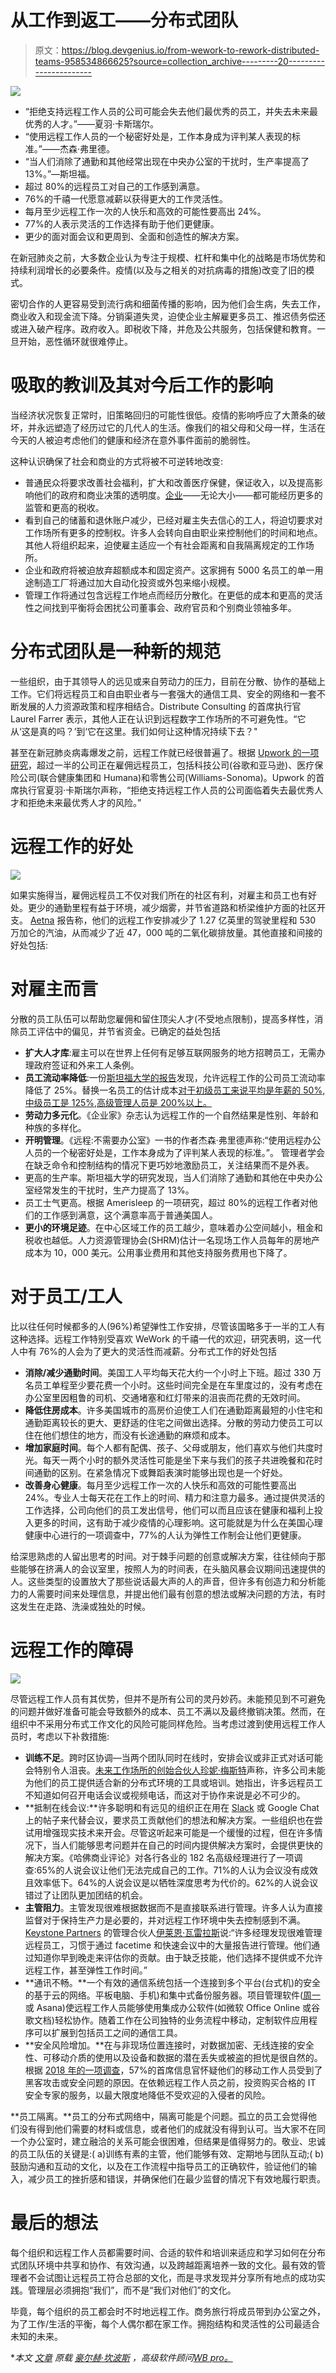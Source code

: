 # 从工作到返工——分布式团队

> 原文：<https://blog.devgenius.io/from-wework-to-rework-distributed-teams-958534866625?source=collection_archive---------20----------------------->

![](img/225f6ca05a8e5f76b725e6daf38ab07c.png)

*   “拒绝支持远程工作人员的公司可能会失去他们最优秀的员工，并失去未来最优秀的人才。”——夏羽·卡斯瑞尔。
*   “使用远程工作人员的一个秘密好处是，工作本身成为评判某人表现的标准。”——杰森·弗里德。
*   “当人们消除了通勤和其他经常出现在中央办公室的干扰时，生产率提高了 13%。”—斯坦福。
*   超过 80%的远程员工对自己的工作感到满意。
*   76%的千禧一代愿意减薪以获得更大的工作灵活性。
*   每月至少远程工作一次的人快乐和高效的可能性要高出 24%。
*   77%的人表示灵活的工作选择有助于他们更健康。
*   更少的面对面会议和更周到、全面和创造性的解决方案。

在新冠肺炎之前，大多数企业认为专注于规模、杠杆和集中化的战略是市场优势和持续利润增长的必要条件。疫情(以及与之相关的对抗病毒的措施)改变了旧的模式。

密切合作的人更容易受到流行病和细菌传播的影响，因为他们会生病，失去工作，商业收入和现金流下降。分销渠道失灵，迫使企业主解雇更多员工、推迟债务偿还或进入破产程序。政府收入。即税收下降，并危及公共服务，包括保健和教育。一旦开始，恶性循环就很难停止。

# 吸取的教训及其对今后工作的影响

当经济状况恢复正常时，旧策略回归的可能性很低。疫情的影响呼应了大萧条的破坏，并永远塑造了经历过它的几代人的生活。像我们的祖父母和父母一样，生活在今天的人被迫考虑他们的健康和经济在意外事件面前的脆弱性。

这种认识确保了社会和商业的方式将被不可逆转地改变:

*   普通民众将要求改善社会福利，扩大和改善医疗保健，保证收入，以及提高影响他们的政府和商业决策的透明度。[企业](https://www.wbpro.com/the-business-implications-of-covid-19-coronavirus-business-vs-virus/)——无论大小——都可能经历更多的监管和更高的税收。
*   看到自己的储蓄和退休账户减少，已经对雇主失去信心的工人，将迫切要求对工作场所有更多的控制权。许多人会转向自由职业来控制他们的时间和地点。其他人将组织起来，迫使雇主适应一个有社会距离和自我隔离规定的工作场所。
*   企业和政府将被迫放弃超额成本和固定资产。这家拥有 5000 名员工的单一用途制造工厂将通过加大自动化投资或外包来缩小规模。
*   管理工作将通过包含远程工作地点而经历分散化。在更低的成本和更高的灵活性之间找到平衡将会困扰公司董事会、政府官员和个别商业领袖多年。

# 分布式团队是一种新的规范

一些组织，由于其领导人的远见或来自劳动力的压力，目前在分散、协作的基础上工作。它们将远程员工和自由职业者与一套强大的通信工具、安全的网络和一套不断发展的人力资源政策和程序相结合。Distribute Consulting 的首席执行官 Laurel Farrer 表示，其他人正在认识到远程数字工作场所的不可避免性。“它从‘这是真的吗？’到‘它在这里。我们如何让这种情况持续下去？"

甚至在新冠肺炎病毒爆发之前，远程工作就已经很普遍了。根据 [Upwork 的一项研究](https://www.upwork.com/press/2018/02/28/future-workforce-report-2018/)，超过一半的公司正在雇佣远程员工，包括科技公司(谷歌和亚马逊)、医疗保险公司(联合健康集团和 Humana)和零售公司(Williams-Sonoma)。Upwork 的首席执行官夏羽·卡斯瑞尔声称，“拒绝支持远程工作人员的公司面临着失去最优秀人才和拒绝未来最优秀人才的风险。”

# 远程工作的好处

![](img/169ecde1224f916d647885f6f7c99245.png)

如果实施得当，雇佣远程员工不仅对我们所在的社区有利，对雇主和员工也有好处。更少的通勤里程有益于环境，减少烟雾，并节省道路和桥梁维护方面的社区开支。 [Aetna](https://www.virtualvocations.com/blog/telecommuting-survival/8-environmental-benefits-of-remote-work/) 报告称，他们的远程工作安排减少了 1.27 亿英里的驾驶里程和 530 万加仑的汽油，从而减少了近 47，000 吨的二氧化碳排放量。其他直接和间接的好处包括:

# 对雇主而言

分散的员工队伍可以帮助您雇佣和留住顶尖人才(不受地点限制)，提高多样性，消除员工评估中的偏见，并节省资金。已确定的益处包括

*   **扩大人才库**:雇主可以在世界上任何有足够互联网服务的地方招聘员工，无需办理政府签证和外来工人条例。
*   **员工流动率降低**:一份[斯坦福大学的报告](https://www.gsb.stanford.edu/insights/why-working-home-future-looking-technology)发现，允许远程工作的公司员工流动率降低了 25%。替换一名员工的估计成本[对于初级员工来说平均是年薪的 50%,中级员工是 125%,高级管理人员是 200%以上。](https://www.forbes.com/sites/billconerly/2018/08/12/companies-need-to-know-the-dollar-cost-of-employee-turnover/#74f72babd590)
*   **劳动力多元化**。《企业家》杂志认为远程工作的一个自然结果是性别、年龄和种族的多样化。
*   **开明管理**。《远程:不需要办公室》一书的作者杰森·弗里德声称:“使用远程办公人员的一个秘密好处是，工作本身成为了评判某人表现的标准。”。 管理者学会在缺乏命令和控制结构的情况下更巧妙地激励员工，关注结果而不是外表。
*   更高的生产率。斯坦福大学的研究发现，当人们消除了通勤和其他在中央办公室经常发生的干扰时，生产力提高了 13%。
*   员工士气更高。根据 Amerisleep 的一项研究，超过 80%的远程工作者对他们的工作感到满意，这个满意率高于普通美国人。
*   **更小的环境足迹**。在中心区域工作的员工越少，意味着办公空间越小，租金和税收也越低。人力资源管理协会(SHRM)估计一名现场工作人员每年的房地产成本为 10，000 美元。公用事业费用和其他支持服务费用也下降了。

# 对于员工/工人

比以往任何时候都多的人(96%)希望弹性工作安排，尽管该国略多于一半的工人有这种选择。远程工作特别受喜欢 WeWork 的千禧一代的欢迎，研究表明，这一代人中有 76%的人会为了更大的灵活性而减薪。分布式工作的好处包括

*   **消除/减少通勤时间**。美国工人平均每天花大约一个小时上下班。超过 330 万名员工单程至少要花费一个小时。这些时间完全是在车里度过的，没有考虑在办公室里因粗鲁的司机、交通堵塞和红灯带来的沮丧而花费的无效时间。
*   **降低住房成本**。许多美国城市的高房价迫使工人们在通勤距离最短的小住宅和通勤距离较长的更大、更舒适的住宅之间做出选择。分散的劳动力使员工可以住在他们想住的地方，而没有长途通勤的麻烦和成本。
*   **增加家庭时间**。每个人都有配偶、孩子、父母或朋友，他们喜欢与他们共度时光。每天一两个小时的额外灵活性可能是坐下来与我们的孩子共进晚餐和花时间通勤的区别。在紧急情况下或舞蹈表演时能够出现也是一个好处。
*   **改善身心健康**。每月至少远程工作一次的人快乐和高效的可能性要高出 24%。专业人士每天花在工作上的时间、精力和注意力最多。通过提供灵活的工作选择，公司向他们的员工发出信号，他们可以而且应该在健康和福利上投入更多的时间，这有助于减少疫情的心理影响。这可能就是为什么在美国心理健康中心进行的一项调查中，77%的人认为弹性工作制会让他们更健康。

给深思熟虑的人留出思考的时间。对于棘手问题的创意或解决方案，往往倾向于那些能够在挤满人的会议室里，按照人为的时间表，在头脑风暴会议期间迅速提供的人。这些类型的设置放大了那些说话最大声的人的声音，但许多有创造力和分析能力的人需要时间来处理信息，并提出他们最有创意的想法或解决问题的方法，有时这发生在走路、洗澡或独处的时候。

# 远程工作的障碍

![](img/fdd52f261f8ebcf3b72ba9b1cb746115.png)

尽管远程工作人员有其优势，但并不是所有公司的灵丹妙药。未能预见到不可避免的问题并做好准备可能会导致额外的成本、员工不满以及最终撤销决策。然而，在组织中不采用分布式工作文化的风险可能同样危险。当考虑过渡到使用远程工作人员时，考虑以下补救措施:

*   **训练不足**。跨时区协调—当两个团队同时在线时，安排会议或非正式对话可能会特别令人沮丧。[未来工作场所的创始合伙人珍妮·梅斯特](https://www.shrm.org/ResourcesAndTools/hr-topics/employee-relations/Pages/drawbacks-to-working-at-home-.aspx)声称，许多公司未能为他们的员工提供适合新的分布式环境的工具或培训。她指出，许多远程员工不知道如何召开电话会议或视频电话，而这对于协作来说是必不可少的。
*   **抵制在线会议:**许多聪明和有远见的组织正在用在 [Slack](https://slack.com/intl/en-in/enterprise) 或 Google Chat 上的帖子来代替会议，要求员工贡献他们的想法和解决方案。一些组织也在尝试用增强现实技术来开会。尽管这听起来可能是一个缓慢的过程，但在许多情况下，当人们能够思考问题并在自己的时间内提供解决方案时，会提供更快的解决方案。《哈佛商业评论》对各行各业的 182 名高级经理进行了一项调查:65%的人说会议让他们无法完成自己的工作。71%的人认为会议没有成效且效率低下。64%的人说会议是以牺牲深度思考为代价的。62%的人说会议错过了让团队更加团结的机会。
*   **主管阻力**。主管发现很难根据数据而不是直接联系进行管理。许多人认为直接监督对于保持生产力是必要的，并对远程工作环境中失去控制感到不满。 [Keystone Partners](https://www.keystonepartners.com/) 的管理合伙人[伊莱恩·瓦雷拉斯](https://www.forbes.com/sites/nigeldavies/2020/03/10/this-is-why-employers-are-still-denying-your-remote-working-requests/#7762de96bcd6)说:“许多经理发现很难管理远程员工，习惯于通过 facetime 和快速会议中的大量报告进行管理。他们通过知道你早到晚走来评估你的贡献。由于缺乏技能，他们选择不提供或不允许远程工作，甚至弹性工作时间。”
*   **通讯不畅。**一个有效的通信系统包括一个连接到多个平台(台式机)的安全的基于云的网络。平板电脑、手机)和集中式备份服务器。项目管理软件([周一](https://monday.com/lp/c/collab/team/?utm_medium=capterra&utm_campaign=capterracollaboration&utm_source=capterra)或 Asana)使远程工作人员能够使用集成办公软件(如微软 Office Online 或谷歌文档)轻松协作。随着工作在公司独特的业务流程中移动，定制软件应用程序可以扩展到包括员工之间的通信工具。
*   **安全风险增加。**在与非现场位置连接时，对数据加密、无线连接的安全性、可移动介质的使用以及设备和数据的潜在丢失或被盗的担忧是很自然的。根据 [2018 年的一项调查](https://www.ipass.com/wp-content/uploads/2018/03/iPass-Mobile-Security-Report-2018.pdf)，57%的首席信息官怀疑他们的移动工作人员受到了黑客攻击或安全问题的原因。在依赖远程工作人员之前，投资购买合格的 IT 安全专家的服务，以最大限度地降低不受欢迎的入侵者的风险。

**员工隔离。**员工的分布式网络中，隔离可能是个问题。孤立的员工会觉得他们没有得到他们需要的材料或信息，或者他们的成就没有得到认可。当大家不在同一个办公室时，建立融洽的关系可能会很困难，但结果是值得努力的。敬业、忠诚的员工队伍的关键是:( a)训练有素的主管，他们能够有效、定期地与团队互动;( b)鼓励沟通和互动的文化，以及在工作流程中指导员工的正确软件，验证他们的输入，减少员工的挫折感和错误，并确保他们在最少监督的情况下有效地履行职责。

# 最后的想法

每个组织和远程工作人员都需要时间、合适的软件和培训来适应和学习如何在分布式团队环境中共享和协作、有效沟通，以及跨越距离培养一致的文化。最有效的管理者不会试图让远程员工符合总部的文化，而是寻求发现并分享所有地点的成功实践。管理层必须拥抱“我们”，而不是“我们对他们”的文化。

毕竟，每个组织的员工都会时不时地远程工作。商务旅行将成员带到办公室之外，为了工作/生活的平衡，每个人偶尔都在家工作。拥抱结构和灵活性的公司最适合未知的未来。

**本文* [*文章*](https://www.linkedin.com/pulse/from-wework-rework-distributed-teams-jorge-campos/) *原载* [*豪尔赫·坎波斯*](https://www.linkedin.com/in/jorgecampos2/) *，高级软件顾问*[*WB pro*](https://www.wbpro.com/)[*。*](http://www.wbpro.com/)
